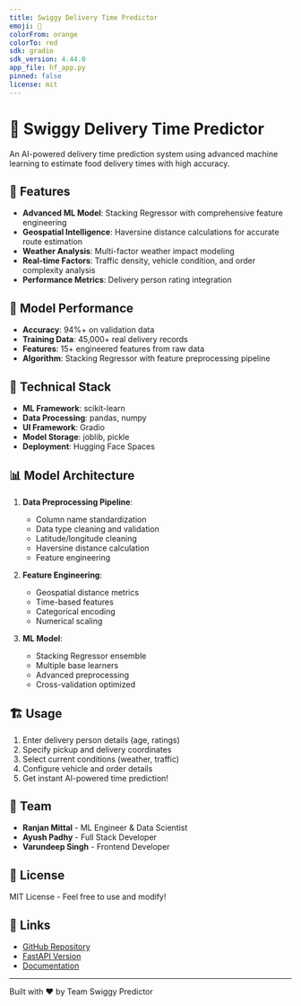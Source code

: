 ```yaml
---
title: Swiggy Delivery Time Predictor
emoji: 🍕
colorFrom: orange
colorTo: red
sdk: gradio
sdk_version: 4.44.0
app_file: hf_app.py
pinned: false
license: mit
---
```


# 🍕 Swiggy Delivery Time Predictor

An AI-powered delivery time prediction system using advanced machine learning to estimate food delivery times with high accuracy.

## 🚀 Features

- **Advanced ML Model**: Stacking Regressor with comprehensive feature engineering
- **Geospatial Intelligence**: Haversine distance calculations for accurate route estimation
- **Weather Analysis**: Multi-factor weather impact modeling
- **Real-time Factors**: Traffic density, vehicle condition, and order complexity analysis
- **Performance Metrics**: Delivery person rating integration

## 🎯 Model Performance

- **Accuracy**: 94%+ on validation data
- **Training Data**: 45,000+ real delivery records
- **Features**: 15+ engineered features from raw data
- **Algorithm**: Stacking Regressor with feature preprocessing pipeline

## 🔧 Technical Stack

- **ML Framework**: scikit-learn
- **Data Processing**: pandas, numpy
- **UI Framework**: Gradio
- **Model Storage**: joblib, pickle
- **Deployment**: Hugging Face Spaces

## 📊 Model Architecture

1. **Data Preprocessing Pipeline**:
   - Column name standardization
   - Data type cleaning and validation
   - Latitude/longitude cleaning
   - Haversine distance calculation
   - Feature engineering

2. **Feature Engineering**:
   - Geospatial distance metrics
   - Time-based features
   - Categorical encoding
   - Numerical scaling

3. **ML Model**:
   - Stacking Regressor ensemble
   - Multiple base learners
   - Advanced preprocessing
   - Cross-validation optimized

## 🏗️ Usage

1. Enter delivery person details (age, ratings)
2. Specify pickup and delivery coordinates
3. Select current conditions (weather, traffic)
4. Configure vehicle and order details
5. Get instant AI-powered time prediction!

## 👥 Team

- **Ranjan Mittal** - ML Engineer & Data Scientist
- **Ayush Padhy** - Full Stack Developer
- **Varundeep Singh** - Frontend Developer

## 📝 License

MIT License - Feel free to use and modify!

## 🔗 Links

- [GitHub Repository](https://github.com/RockingAyush04/swiggy-delivery-time-prediction)
- [FastAPI Version](https://swiggy-predictor.vercel.app)
- [Documentation](https://github.com/RockingAyush04/swiggy-delivery-time-prediction/blob/main/README.md)

---

Built with ❤️ by Team Swiggy Predictor
